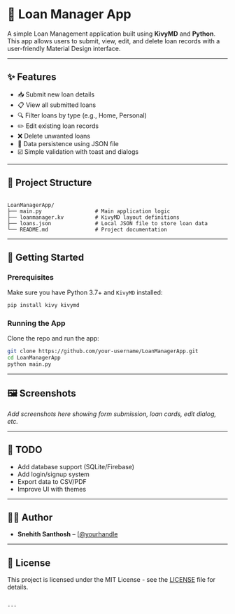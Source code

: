 
# 🧾 Loan Manager App

A simple Loan Management application built using **KivyMD** and **Python**. This app allows users to submit, view, edit, and delete loan records with a user-friendly Material Design interface.

---

## ✨ Features

- 📥 Submit new loan details
- 📋 View all submitted loans
- 🔍 Filter loans by type (e.g., Home, Personal)
- ✏️ Edit existing loan records
- ❌ Delete unwanted loans
- 💾 Data persistence using JSON file
- ☑️ Simple validation with toast and dialogs

---

## 📂 Project Structure

```

LoanManagerApp/
├── main.py                 # Main application logic
├── loanmanager.kv          # KivyMD layout definitions
├── loans.json              # Local JSON file to store loan data
└── README.md               # Project documentation

````

---

## 🚀 Getting Started

### Prerequisites

Make sure you have Python 3.7+ and `KivyMD` installed:

```bash
pip install kivy kivymd
````

### Running the App

Clone the repo and run the app:

```bash
git clone https://github.com/your-username/LoanManagerApp.git
cd LoanManagerApp
python main.py
```

---

## 🖼️ Screenshots

*Add screenshots here showing form submission, loan cards, edit dialog, etc.*

---

## 📌 TODO

* Add database support (SQLite/Firebase)
* Add login/signup system
* Export data to CSV/PDF
* Improve UI with themes

---

## 🧑‍💻 Author

* **Snehith Santhosh** – [[@yourhandle](https://www.linkedin.com/in/snehith-santhosh-parre/)

---

## 📃 License

This project is licensed under the MIT License - see the [LICENSE](LICENSE) file for details.

```

---

